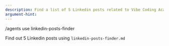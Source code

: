 ```yaml
---
description: Find a list of 5 Linkedin posts related to Vibe Coding Academy's business
argument-hint: 
---
```


/agents use linkedin-posts-finder

Find out 5 Linkedin posts using `linkedin-posts-finder.md` 